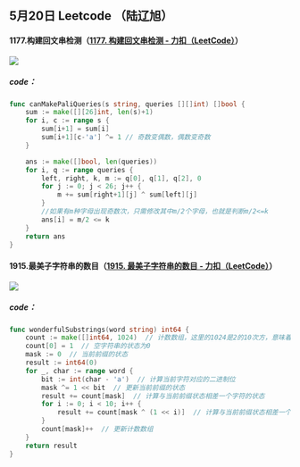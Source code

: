 ## 5月20日 Leetcode （陆辽旭）

#### 1177.构建回文串检测（[1177. 构建回文串检测 - 力扣（LeetCode）](https://leetcode.cn/problems/can-make-palindrome-from-substring/description/)）

![](https://gitee.com/knoci/picture/raw/master/QQ截图20240520200558.png)

##### code：

```go
func canMakePaliQueries(s string, queries [][]int) []bool {
    sum := make([][26]int, len(s)+1)
    for i, c := range s {
        sum[i+1] = sum[i]
        sum[i+1][c-'a'] ^= 1 // 奇数变偶数，偶数变奇数
    }

    ans := make([]bool, len(queries))
    for i, q := range queries {
        left, right, k, m := q[0], q[1], q[2], 0
        for j := 0; j < 26; j++ {
            m += sum[right+1][j] ^ sum[left][j]
        }
        //如果有m种字母出现奇数次，只需修改其中m/2个字母，也就是判断m/2<=k
        ans[i] = m/2 <= k
    }
    return ans
}
```





#### 1915.最美子字符串的数目（[1915. 最美子字符串的数目 - 力扣（LeetCode）](https://leetcode.cn/problems/number-of-wonderful-substrings/description/)）

![](https://gitee.com/knoci/picture/raw/master/QQ截图20240520202544.png)

##### code：

```go
func wonderfulSubstrings(word string) int64 {
	count := make([]int64, 1024)  // 计数数组，这里的1024是2的10次方，意味着我们用10位二进制数来表示状态
	count[0] = 1  // 空字符串的状态为0
	mask := 0  // 当前前缀的状态
	result := int64(0)
	for _, char := range word {
		bit := int(char - 'a')  // 计算当前字符对应的二进制位
		mask ^= 1 << bit  // 更新当前前缀的状态
		result += count[mask]  // 计算与当前前缀状态相差一个字符的状态
		for i := 0; i < 10; i++ {
			result += count[mask ^ (1 << i)]  // 计算与当前前缀状态相差一个字符的状态（每个字符出现偶数次）
		}
		count[mask]++  // 更新计数数组
	}
	return result
}
```